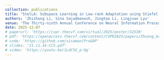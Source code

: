 ```yaml
---
collection: publications
title: "StelLA: Subspace Learning in Low-rank Adaptation using Stiefel Manifold"
authors: 'Zhizhong Li, Sina Sajadmanesh, Jingtao Li, Lingjuan Lyu'
venue: 'The Thirty-ninth Annual Conference on Neural Information Processing Systems (NeurIPS)'
date: 2025-12-07
# paperurl: 'https://cvpr.thecvf.com/virtual/2025/poster/32530'
# pdf: 'https://openaccess.thecvf.com/content/CVPR2025/papers/Zhuang_Argus_A_Compact_and_Versatile_Foundation_Model_for_Vision_CVPR_2025_paper.pdf'
# code: 'https://github.com/sisaman/ProGAP'
# slides: "21.11.16-CCS.pdf"
# video: 'https://youtu.be/1LdC5G_p-0g'
---
```

